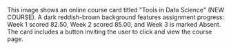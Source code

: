 This image shows an online course card titled "Tools in Data Science" (NEW COURSE). A dark reddish-brown background features assignment progress: Week 1 scored 82.50, Week 2 scored 85.00, and Week 3 is marked Absent. The card includes a button inviting the user to click and view the course page.